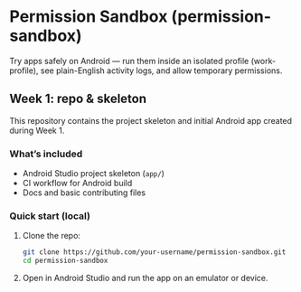 # Permission Sandbox (permission-sandbox)

Try apps safely on Android — run them inside an isolated profile (work-profile), see plain-English activity logs, and allow temporary permissions.

## Week 1: repo & skeleton
This repository contains the project skeleton and initial Android app created during Week 1.

### What’s included
- Android Studio project skeleton (`app/`)
- CI workflow for Android build
- Docs and basic contributing files

### Quick start (local)
1. Clone the repo:
   ```bash
   git clone https://github.com/your-username/permission-sandbox.git
   cd permission-sandbox

2. Open in Android Studio and run the app on an emulator or device.